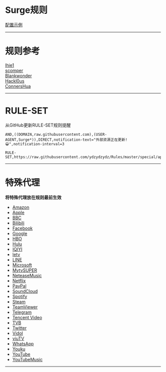 # Surge规则

[配置示例](https://raw.githubusercontent.com/ydzydzydz/Rules/master/surge.conf)

----
# 规则参考

[lhie1](https://github.com/lhie1/Rules)   
[scomper](https://github.com/scomper/surge-list)  
[Blankwonder](https://github.com/Blankwonder/surge-list)  
[Hackl0us](https://github.com/Hackl0us/SS-Rule-Snippet)  
[ConnersHua](https://github.com/ConnersHua/Profiles)  

----
# RULE-SET
从GitHub更新RULE-SET规则提醒
```
AND,((DOMAIN,raw.githubusercontent.com),(USER-AGENT,Surge*)),DIRECT,notification-text="外部资源正在更新!😀",notification-interval=3
```
```
RULE-SET,https://raw.githubusercontent.com/ydzydzydz/Rules/master/special/apple.list,DIRECT
```
----
# 特殊代理
**将特殊代理放在规则最前生效**  
* [Amazon](https://raw.githubusercontent.com/ydzydzydz/Rules/master/special/amazon.list)  
* [Apple](https://raw.githubusercontent.com/ydzydzydz/Rules/master/special/apple.list)  
* [BBC](https://raw.githubusercontent.com/ydzydzydz/Rules/master/special/bbc.list)  
* [Bilibili](https://raw.githubusercontent.com/ydzydzydz/Rules/master/special/bilibili.list)  
* [Facebook](https://raw.githubusercontent.com/ydzydzydz/Rules/master/special/facebook.list)  
* [Google](https://raw.githubusercontent.com/ydzydzydz/Rules/master/special/google.list)  
* [HBO](https://raw.githubusercontent.com/ydzydzydz/Rules/master/special/hbo.list)  
* [Hulu](https://raw.githubusercontent.com/ydzydzydz/Rules/master/special/hulu.list)  
* [IQIYI](https://raw.githubusercontent.com/ydzydzydz/Rules/master/special/iqiyi.list)  
* [letv](https://raw.githubusercontent.com/ydzydzydz/Rules/master/special/letv.list)  
* [LINE](https://raw.githubusercontent.com/ydzydzydz/Rules/master/special/line.list)  
* [Microsoft](https://raw.githubusercontent.com/ydzydzydz/Rules/master/special/microsoft.list)  
* [MytvSUPER](https://raw.githubusercontent.com/ydzydzydz/Rules/master/special/mytvsuper.list)  
* [NeteaseMusic](https://raw.githubusercontent.com/ydzydzydz/Rules/master/special/neteasemusic.list)  
* [Netflix](https://raw.githubusercontent.com/ydzydzydz/Rules/master/special/netflix.list)  
* [PayPal](https://raw.githubusercontent.com/ydzydzydz/Rules/master/special/paypal.list)  
* [SoundCloud](https://raw.githubusercontent.com/ydzydzydz/Rules/master/special/soundcloud.list)  
* [Spotify](https://raw.githubusercontent.com/ydzydzydz/Rules/master/special/spotify.list)  
* [Steam](https://raw.githubusercontent.com/ydzydzydz/Rules/master/special/steam.list)  
* [TeamViewer](https://raw.githubusercontent.com/ydzydzydz/Rules/master/special/teamviewer.list)  
* [Telegram](https://raw.githubusercontent.com/ydzydzydz/Rules/master/special/telegram.list)  
* [Tencent Video](https://raw.githubusercontent.com/ydzydzydz/Rules/master/special/tencentvideo.list)  
* [TVB](https://raw.githubusercontent.com/ydzydzydz/Rules/master/special/tvb.list)  
* [Twitter](https://raw.githubusercontent.com/ydzydzydz/Rules/master/special/twitter.list)  
* [Vidol](https://raw.githubusercontent.com/ydzydzydz/Rules/master/special/vidol.list)  
* [viuTV](https://raw.githubusercontent.com/ydzydzydz/Rules/master/special/viutv.list)  
* [WhatsApp](https://raw.githubusercontent.com/ydzydzydz/Rules/master/special/whatsapp.list)  
* [Youku](https://raw.githubusercontent.com/ydzydzydz/Rules/master/special/youku.list)  
* [YouTube](https://raw.githubusercontent.com/ydzydzydz/Rules/master/special/youtube.list)  
* [YouTubeMusic](https://raw.githubusercontent.com/ydzydzydz/Rules/master/special/youtubemusic.list)  

----
